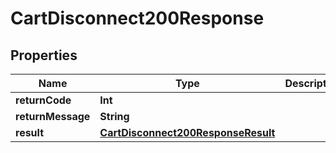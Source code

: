 

# CartDisconnect200Response


## Properties

Name | Type | Description | Notes
------------ | ------------- | ------------- | -------------
**returnCode** | **Int** |  |  [optional]
**returnMessage** | **String** |  |  [optional]
**result** | [**CartDisconnect200ResponseResult**](CartDisconnect200ResponseResult.md) |  |  [optional]



